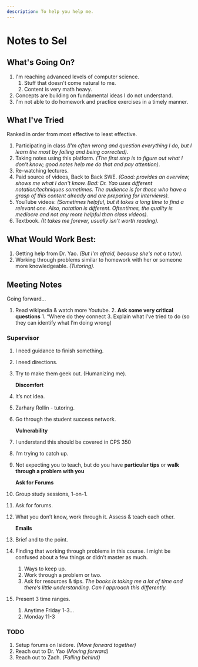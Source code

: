 ```yaml
---
description: To help you help me.
---
```


# Notes to Sel

## What's Going On?

1. I'm reaching advanced levels of computer science.
   1. Stuff that doesn't come natural to me.
   2. Content is very math heavy.
2. Concepts are building on fundamental ideas I do not understand.
3. I'm not able to do homework and practice exercises in a timely manner.

## What I've Tried

Ranked in order from most effective to least effective.

1. Participating in class _\(I'm often wrong and question everything I do, but I learn the most by failing and being corrected\)._
2. Taking notes using this platform. _\(The first step is to figure out what I don't know; good notes help me do that_ _and pay attention\)_.
3. Re-watching lectures.
4. Paid source of videos, Back to Back SWE. _\(Good: provides an overview, shows me what I don't know. Bad: Dr. Yao uses different notation/techniques sometimes. The audience is for those who have a grasp of this content already and are preparing for interviews\)._
5. YouTube videos: _\(Sometimes helpful, but it takes a long time to find a relevant one. Also, notation is different. Oftentimes, the quality is mediocre and not any more helpful than class videos\)._
6. Textbook. _\(It takes me forever, usually isn't worth reading\)._

## What Would Work Best:

1. Getting help from Dr. Yao. _\(But I'm afraid, because she's not a tutor\)._
2. Working through problems similar to homework with her or someone more knowledgeable. _\(Tutoring\)._

## Meeting Notes

Going forward… 

1. Read wikipedia & watch more Youtube. 2. **Ask some very critical questions** 1. “Where do they connect 3. Explain what I’ve tried to do \(so they can identify what I’m doing wrong\)

### Supervisor

1. I need guidance to finish something.
2. I need directions.
3. Try to make them geek out. \(Humanizing me\).

   **Discomfort**

4. It’s not idea.
5. Zarhary Rollin - tutoring.
6. Go through the student success network.

   **Vulnerability**

7. I understand this should be covered in CPS 350
8. I’m trying to catch up. 
9. Not expecting you to teach, but do you have **particular tips** or **walk through a problem with you**

   **Ask for Forums**

10. Group study sessions, 1-on-1.
11. Ask for forums.
12. What you don’t know, work through it. Assess & teach each other.

    **Emails**

13. Brief and to the point.
14. Finding that working through problems in this course. I might be confused about a few things or didn’t master as much.
    1. Ways to keep up.
    2. Work through a problem or two.
    3. Ask for resources & tips. _The books is taking me a lot of time and there’s little understanding. Can I approach this differently._
15. Present 3 time ranges.
    1. Anytime Friday 1-3…
    2. Monday 11-3

### TODO

1. Setup forums on Isidore. _\(Move forward together\)_
2. Reach out to Dr. Yao _\(Moving forward\)_
3. Reach out to Zach. _\(Falling behind\)_



